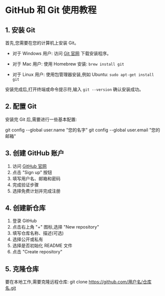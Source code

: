# GitHub 和 Git 使用教程

## 1. 安装 Git

首先,您需要在您的计算机上安装 Git。

- 对于 Windows 用户:
  访问 [Git 官网](https://git-scm.com/download/win) 下载安装程序。

- 对于 Mac 用户:
  使用 Homebrew 安装: `brew install git`

- 对于 Linux 用户:
  使用包管理器安装,例如 Ubuntu: `sudo apt-get install git`

安装完成后,打开终端或命令提示符,输入 `git --version` 确认安装成功。

## 2. 配置 Git

安装完 Git 后,需要进行一些基本配置:

git config --global user.name "您的名字"
git config --global user.email "您的邮箱"

## 3. 创建 GitHub 账户

1. 访问 [GitHub 官网](https://github.com/)
2. 点击 "Sign up" 按钮
3. 填写用户名、邮箱和密码
4. 完成验证步骤
5. 选择免费计划并完成注册

## 4. 创建新仓库

1. 登录 GitHub
2. 点击右上角 "+" 图标,选择 "New repository"
3. 填写仓库名称、描述(可选)
4. 选择公开或私有
5. 选择是否初始化 README 文件
6. 点击 "Create repository"

## 5. 克隆仓库

要在本地工作,需要克隆远程仓库:
git clone https://github.com/用户名/仓库名.git


